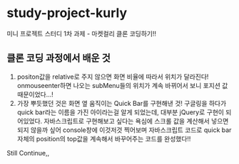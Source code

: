 # study-project-kurly

미니 프로젝트 스터디 1차 과제 - 마켓컬리 클론 코딩하기‼️

## 클론 코딩 과정에서 배운 것
1. positon값을 relative로 주지 않으면 화면 비율에 따라서 위치가 달라진다!
  onmouseenter하면 나오는 subMenu들의 위치가 계속 바뀌어서 보니 포지션 값 때문이었다...!
2. 가장 뿌듯했던 것은 화면 옆 움직이는 Quick Bar를 구현해낸 것!
  구글링을 하다가 quick bar라는 이름을 가진 아이라는걸 알게 되었는데, 대부분 jQuery로 구현이 되어있었다.
  자바스크립트로 구현해보고 싶다는 욕심에 스크롤 값을 계산해서 넣으면 되지 않을까 싶어 console창에 이것저것 찍어보며
  자바스크립트 코드로 quick bar 자체의 position의 top값을 계속해서 바꾸어주는 코드를 완성했다!!
  
  Still Continue,,
